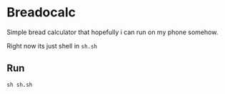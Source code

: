 # Breadocalc

Simple bread calculator that hopefully i can run on my phone somehow.

Right now its just shell in `sh.sh`

## Run
`sh sh.sh`
